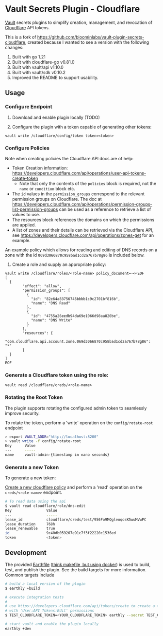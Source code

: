 # Vault Secrets Plugin - Cloudflare

[Vault][vault] secrets plugins to simplify creation, management, and
revocation of [Cloudflare][cloudflare] API tokens.

This is a fork of https://github.com/bloominlabs/vault-plugin-secrets-cloudflare, created because
I wanted to see a version with the following changes:
1. Built with go 1.21
2. Built with cloudflare-go v0.81.0
3. Built with vault/api v1.10.0
4. Built with vault/sdk v0.10.2
5. Improved the README to support usability.

## Usage

### Configure Endpoint

1. Download and enable plugin locally (TODO)

2. Configure the plugin with a token capable of generating other tokens:

```
vault write /cloudflare/config/token token=<token>
```

### Configure Policies

Note when creating policies the Cloudflare API docs are of help:
* Token Creation information: https://developers.cloudflare.com/api/operations/user-api-tokens-create-token
  * Note that only the contents of the `policies` block is required, not the `name` or `condition` block etc.
* The `id` values in the `permission_groups` correspond to the relevant permission groups on Cloudflare. The doc at https://developers.cloudflare.com/api/operations/permission-groups-list-permission-groups 
can be used as a reference to retrieve a list of values to use.
* The resources block references the domains on which the permissions are applied.
* A list of zones and their details can be retrieved
  via the Cloudflare API, see https://developers.cloudflare.com/api/operations/zones-get for an example.

An example policy which allows for reading and editing of DNS records on a zone with the id
`069d3066870c958bad1cd2a767b78g86` is included below. 

1. Create a role and supply an appropriate policy:

```
vault write /cloudflare/roles/<role-name> policy_document=-<<EOF
[
  {
        "effect": "allow",
        "permission_groups": [
          {
            "id": "82e64a83756745bbbb1c9c2701bf816b",
            "name": "DNS Read"
          },
          {
            "id": "4755a26eedb94da69e1066d98aa820be",
            "name": "DNS Write"
          }
        ],
        "resources": {
          "com.cloudflare.api.account.zone.069d3066870c958bad1cd2a767b78g86": "*"
        }
  }
]
EOF
```

### Generate a Cloudflare token using the role:

```
vault read /cloudflare/creds/<role-name>
```

### Rotating the Root Token

The plugin supports rotating the configured admin token to seamlessly improve
security.

To rotate the token, perform a 'write' operation on the
`config/rotate-root` endpoint

```bash
> export VAULT_ADDR="http://localhost:8200"
> vault write -f config/rotate-root
Key      Value
---      -----
name     vault-admin-{timestamp in nano seconds}
```

### Generate a new Token

To generate a new token:

[Create a new cloudflare policy](#configure-policies) and perform a 'read' operation on the `creds/<role-name>` endpoint.

```bash
# To read data using the api
$ vault read cloudflare/role/dns-edit
Key                Value
---                -----
lease_id           cloudflare/creds/test/956Fo9MQgleoqosK5wuMVwPC
lease_duration     768h
lease_renewable    true
id                 9c40db059267e91c7f3f22220c1536ed
token              <token>
```

## Development

The provided [Earthfile] ([think makefile, but using
docker](https://earthly.dev)) is used to build, test, and publish the plugin.
See the build targets for more information. Common targets include

```bash
# build a local version of the plugin
$ earthly +build

# execute integration tests
#
# use https://developers.cloudflare.com/api/tokens/create to create a token
# with 'User:API Tokens:Edit' permissions
$ TEST_CLOUDFLARE_TOKEN=<YOUR_CLOUDFLARE_TOKEN> earthly --secret TEST_CLOUDFLARE_TOKEN +test

# start vault and enable the plugin locally
earthly +dev
```

[vault]: https://www.vaultproject.io/
[cloudflare]: https://www.cloudflare.com/
[earthfile]: ./Earthfile
